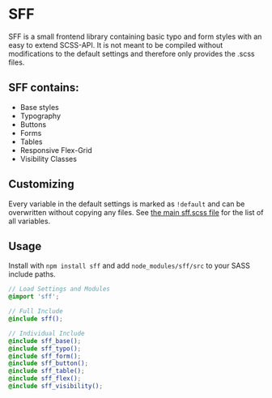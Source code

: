 # SFF
SFF is a small frontend library containing basic typo and form styles with an easy to extend SCSS-API.
It is not meant to be compiled without modifications to the default settings and therefore only provides the .scss files.

## SFF contains:
- Base styles
- Typography
- Buttons
- Forms
- Tables
- Responsive Flex-Grid
- Visibility Classes

## Customizing
Every variable in the default settings is marked as `!default` and can be overwritten without copying any files.
See [the main sff.scss file](https://github.com/jschaefer-io/sff/blob/master/src/sff.scss) for the list of all variables.

## Usage
Install with `npm install sff` and add `node_modules/sff/src` to your SASS include paths.

``` scss
// Load Settings and Modules
@import 'sff'; 

// Full Include
@include sff();

// Individual Include
@include sff_base();
@include sff_typo();
@include sff_form();
@include sff_button();
@include sff_table();
@include sff_flex();
@include sff_visibility();
```